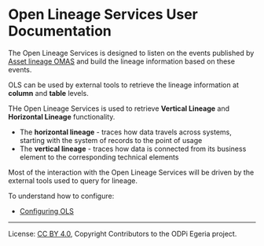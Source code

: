 <!-- SPDX-License-Identifier: CC-BY-4.0 -->
<!-- Copyright Contributors to the ODPi Egeria project. -->

# Open Lineage Services User Documentation

The Open Lineage Services is designed to listen on the events published by [Asset lineage OMAS](../../../../access-services/asset-lineage) 
and build the lineage information based on these events.

OLS can be used by external tools to retrieve the lineage information at **column** and **table** levels.

THe Open Lineage Services is used to retrieve **Vertical Lineage** and **Horizontal Lineage** functionality. 
- The **horizontal lineage** - traces how data travels across systems, starting with the system of records to the point of usage
- The **vertical lineage** - traces how data is connected from its business element to the corresponding technical elements

Most of the interaction with the Open Lineage Services will be driven by the external tools used to query for lineage.


To understand how to configure:

* [Configuring OLS](../configuration/README.md)

----
License: [CC BY 4.0](https://creativecommons.org/licenses/by/4.0/),
Copyright Contributors to the ODPi Egeria project.
